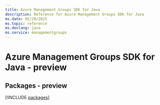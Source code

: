 ```yaml
---
title: Azure Management Groups SDK for Java
description: Reference for Azure Management Groups SDK for Java
ms.date: 05/29/2025
ms.topic: reference
ms.devlang: java
ms.service: managementgroups
---
```

# Azure Management Groups SDK for Java - preview
## Packages - preview
[!INCLUDE [packages](management-groups-index.md)]